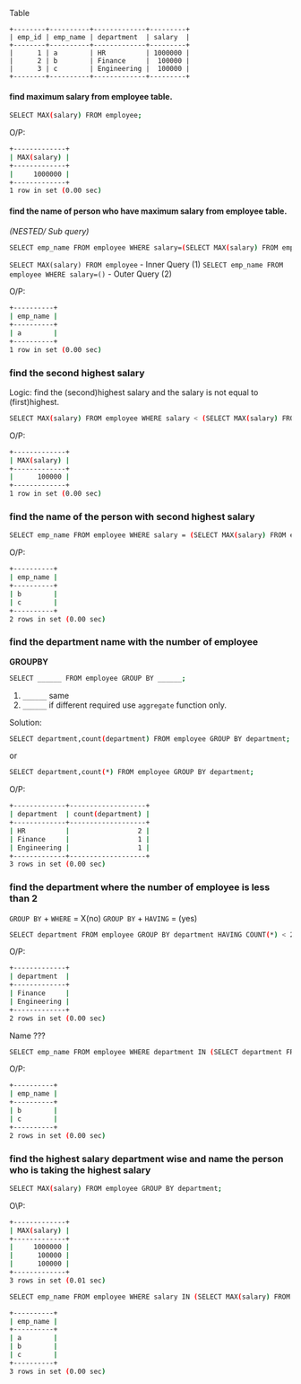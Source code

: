 Table
```
+--------+----------+-------------+---------+
| emp_id | emp_name | department  | salary  |
+--------+----------+-------------+---------+
|      1 | a        | HR          | 1000000 |
|      2 | b        | Finance     |  100000 |
|      3 | c        | Engineering |  100000 |
+--------+----------+-------------+---------+
```
#### find maximum salary from employee table.

```bash
SELECT MAX(salary) FROM employee;
```
O/P: 
```bash
+-------------+
| MAX(salary) |
+-------------+
|     1000000 |
+-------------+
1 row in set (0.00 sec)
```

#### find the name of person who have maximum salary from employee table.
*(NESTED/ Sub query)*

```bash
SELECT emp_name FROM employee WHERE salary=(SELECT MAX(salary) FROM employee);
```
`SELECT MAX(salary) FROM employee` - Inner Query (1)
`SELECT emp_name FROM employee WHERE salary=()` - Outer Query (2)

O/P:

```bash
+----------+
| emp_name |
+----------+
| a        |
+----------+
1 row in set (0.00 sec)
```

### find the second highest salary
Logic: find the (second)highest salary and the salary is not equal to (first)highest. 

```bash
SELECT MAX(salary) FROM employee WHERE salary < (SELECT MAX(salary) FROM employee);
```
O/P:
```bash
+-------------+
| MAX(salary) |
+-------------+
|      100000 |
+-------------+
1 row in set (0.00 sec)
```

### find the name of the person with second highest salary
```bash
SELECT emp_name FROM employee WHERE salary = (SELECT MAX(salary) FROM employee WHERE salary < (SELECT MAX(salary) FROM employee));
```
O/P:

```bash
+----------+
| emp_name |
+----------+
| b        |
| c        |
+----------+
2 rows in set (0.00 sec)
```


### find the department name with the number of employee
**GROUPBY**

```bash
SELECT ______ FROM employee GROUP BY ______;
```
1. `______` same
2. `______` if different required use `aggregate` function only.

Solution:
```bash
SELECT department,count(department) FROM employee GROUP BY department;
```
or
```bash
SELECT department,count(*) FROM employee GROUP BY department;
```

O/P:
```bash
+-------------+-------------------+
| department  | count(department) |
+-------------+-------------------+
| HR          |                 2 |
| Finance     |                 1 |
| Engineering |                 1 |
+-------------+-------------------+
3 rows in set (0.00 sec)
```
### find the department where the number of employee is less than 2
`GROUP BY` + `WHERE` =  X(no)
`GROUP BY` + `HAVING` = (yes)

```bash
SELECT department FROM employee GROUP BY department HAVING COUNT(*) < 2;
```
O/P:
```bash
+-------------+
| department  |
+-------------+
| Finance     |
| Engineering |
+-------------+
2 rows in set (0.00 sec)
```

Name ???
```bash
SELECT emp_name FROM employee WHERE department IN (SELECT department FROM employee GROUP BY department HAVING COUNT(*) < 2);
```
O/P:
```bash
+----------+
| emp_name |
+----------+
| b        |
| c        |
+----------+
2 rows in set (0.00 sec)
```

### find the highest salary department wise and name the person who is taking the highest salary

```bash
SELECT MAX(salary) FROM employee GROUP BY department;
```
O\P: 
```bash
+-------------+
| MAX(salary) |
+-------------+
|     1000000 |
|      100000 |
|      100000 |
+-------------+
3 rows in set (0.01 sec)
```

```bash
SELECT emp_name FROM employee WHERE salary IN (SELECT MAX(salary) FROM employee GROUP BY department);
```
```bash
+----------+
| emp_name |
+----------+
| a        |
| b        |
| c        |
+----------+
3 rows in set (0.00 sec)
```
